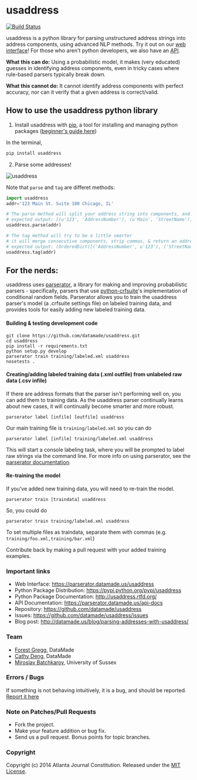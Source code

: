 usaddress
=================
[![Build Status](https://travis-ci.org/datamade/usaddress.svg?branch=master)](https://travis-ci.org/datamade/usaddress)

usaddress is a python library for parsing unstructured address strings into address components, using advanced NLP methods. Try it out on our [web interface](https://parserator.datamade.us/usaddress)! For those who aren't python developers, we also have an [API](https://parserator.datamade.us/api-docs).

**What this can do:** Using a probabilistic model, it makes (very educated) guesses in identifying address components, even in tricky cases where rule-based parsers typically break down.

**What this cannot do:** It cannot identify address components with perfect accuracy, nor can it verify that a given address is correct/valid.

## How to use the usaddress python library

1. Install usaddress with [pip](http://pip.readthedocs.org/en/latest/quickstart.html), a tool for installing and managing python packages ([beginner's guide here](http://www.dabapps.com/blog/introduction-to-pip-and-virtualenv-python/))

  In the terminal,
  
  ```bash
  pip install usaddress
  ```
2. Parse some addresses!

  ![usaddress](https://cloud.githubusercontent.com/assets/1406537/7869001/65c6ae62-0545-11e5-8b65-5d9e71dface5.gif)

  Note that `parse` and `tag` are differet methods:
  ```python
  import usaddress
  addr='123 Main St. Suite 100 Chicago, IL'
  
  # The parse method will split your address string into components, and label each component.
  # expected output: [(u'123', 'AddressNumber'), (u'Main', 'StreetName'), (u'St.', 'StreetNamePostType'), (u'Suite', 'OccupancyType'), (u'100', 'OccupancyIdentifier'), (u'Chicago,', 'PlaceName'), (u'IL', 'StateName')]
  usaddress.parse(addr)
  
  # The tag method will try to be a little smarter
  # it will merge consecutive components, strip commas, & return an address type
  # expected output: (OrderedDict([('AddressNumber', u'123'), ('StreetName', u'Main'), ('StreetNamePostType', u'St.'), ('OccupancyType', u'Suite'), ('OccupancyIdentifier', u'100'), ('PlaceName', u'Chicago'), ('StateName', u'IL')]), 'Street Address')
  usaddress.tag(addr)
  ```

## For the nerds:
usaddress uses [parserator](https://github.com/datamade/parserator), a library for making and improving probabilistic parsers - specifically, parsers that use [python-crfsuite](https://github.com/tpeng/python-crfsuite)'s implementation of conditional random fields. Parserator allows you to train the usaddress parser's model (a .crfsuite settings file) on labeled training data, and provides tools for easily adding new labeled training data.
#### Building & testing development code
  
  ```
  git clone https://github.com/datamade/usaddress.git  
  cd usaddress  
  pip install -r requirements.txt  
  python setup.py develop  
  parserator train training/labeled.xml usaddress  
  nosetests .  
  ```  
#### Creating/adding labeled training data (.xml outfile) from unlabeled raw data (.csv infile)  
  If there are address formats that the parser isn't performing well on, you can add them to training data. As the usaddress parser continually learns about new cases, it will continually become smarter and more robust.  
  
 ```
parserator label [infile] [outfile] usaddress  
```  
  Our main training file is `training/labeled.xml` so you can do

```
parserator label [infile] training/labeled.xml usaddress  
```  


  This will start a console labeling task, where you will be prompted to label raw strings via the command line. For more info on using parserator, see the [parserator documentation](https://github.com/datamade/parserator/blob/master/README.md).  
#### Re-training the model  
  If you've added new training data, you will need to re-train the model. 
  
  ```
  parserator train [traindata] usaddress  
  ```  
  
  So, you could do 
  
  ```
  parserator train training/labeled.xml usaddress  
  ```  
  
  To set multiple files as traindata, separate them with commas (e.g. ```training/foo.xml,training/bar.xml```)

  Contribute back by making a pull request with your added training examples.

### Important links

* Web Interface: https://parserator.datamade.us/usaddress
* Python Package Distribution: https://pypi.python.org/pypi/usaddress
* Python Package Documentation: http://usaddress.rtfd.org/
* API Documentation: https://parserator.datamade.us/api-docs
* Repository: https://github.com/datamade/usaddress
* Issues: https://github.com/datamade/usaddress/issues
* Blog post: http://datamade.us/blog/parsing-addresses-with-usaddress/

### Team

* [Forest Gregg](https://github.com/fgregg), DataMade
* [Cathy Deng](https://github.com/cathydeng), DataMade
* [Miroslav Batchkarov](http://mbatchkarov.github.io), University of Sussex

### Errors / Bugs

If something is not behaving intuitively, it is a bug, and should be reported.
[Report it here](https://github.com/datamade/usaddress/issues)

### Note on Patches/Pull Requests
 
* Fork the project.
* Make your feature addition or bug fix.
* Send us a pull request. Bonus points for topic branches.

### Copyright

Copyright (c) 2014 Atlanta Journal Constitution. Released under the [MIT License](https://github.com/datamade/usaddress/blob/master/LICENSE).
